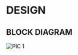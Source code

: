 # DESIGN

## BLOCK DIAGRAM

![PIC 1](https://user-images.githubusercontent.com/98836479/155835248-a39c6c3c-2988-465d-a9f2-0a2f1f9e2b46.PNG)

